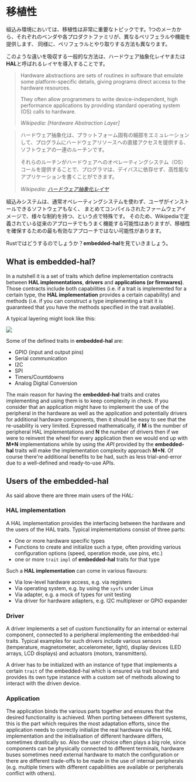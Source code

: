 <!-- # Portability -->

# 移植性

<!--
In embedded environments portability is a very important topic: Every vendor and even each family from a single manufacturer offers different peripherals and capabilities and similarly the ways to interact with the peripherals will vary.
-->

組込み環境においては、移植性は非常に重要なトピックです。1つのメーカから、それぞれのベンダや各プロダクトファミリが、異なるペリフェラルや機能を提供します、
同様に、ペリフェラルとやり取りする方法も異なります。

<!-- A common way to equalize such differences is via a layer called Hardware Abstraction layer or **HAL**. -->

このような違いを吸収する一般的な方法は、ハードウェア抽象化レイヤまたは**HAL**と呼ばれるレイヤを導入することです。

> Hardware abstractions are sets of routines in software that emulate some platform-specific details, giving programs direct access to the hardware resources.
>
> They often allow programmers to write device-independent, high performance applications by providing standard operating system (OS) calls to hardware.
>
> *Wikipedia: [Hardware Abstraction Layer]*

> ハードウェア抽象化は、プラットフォーム固有の細部をエミュレーションして、プログラムにハードウェアリソースへの直接アクセスを提供する、ソフトウェアの一連のルーチンです。
> 
> それらのルーチンがハードウェアへのオペレーティングシステム（OS）コールを提供することで、プログラマは、デイバスに依存せず、高性能なアプリケーションを書くことができます。
> 
> *Wikipedia: [ハードウェア抽象化レイヤ]*


<!-- [Hardware Abstraction Layer]: https://en.wikipedia.org/wiki/Hardware_abstraction -->

[ハードウェア抽象化レイヤ]: https://en.wikipedia.org/wiki/Hardware_abstraction

<!--
Embedded systems are a bit special in this regard since we typically do not have operating systems and user installable software but firmware images which are compiled as a whole as well as a number of other constraints. So while the traditional approach as defined by Wikipedia could potentially work it is likely not the most productive approach to ensure portability.
-->

組込みシステムは、通常オペレーティングシステムを使わず、ユーザがインストールできるソフトウェアもなく、
まとめてコンパイルされたファームウェアイメージで、様々な制約を持つ、という点で特殊です。
そのため、Wikipediaで定義されている従来のアプローチでもうまく機能する可能性はありますが、移植性を確保するための最も有効なアプローチではない可能性があります。

<!-- How do we do this in Rust? Enter **embedded-hal**... -->

Rustではどうするのでしょうか？**embedded-hal**を見ていきましょう。

## What is embedded-hal?

In a nutshell it is a set of traits which define implementation contracts between **HAL implementations**, **drivers** and **applications (or firmwares)**. Those contracts include both capabilities (i.e. if a trait is implemented for a certain type, the **HAL implementation** provides a certain capability) and methods (i.e. if you can construct a type implementing a trait it is guaranteed that you have the methods specified in the trait available).

A typical layering might look like this:

![](../assets/rust_layers.svg)

Some of the defined traits in **embedded-hal** are:
* GPIO (input and output pins)
* Serial communication
* I2C
* SPI
* Timers/Countdowns
* Analog Digital Conversion

The main reason for having the **embedded-hal** traits and crates implementing and using them is to keep complexity in check. If you consider that an application might have to implement the use of the peripheral in the hardware as well as the application and potentially drivers for additional hardware components, then it should be easy to see that the re-usability is very limited. Expressed mathematically, if **M** is the number of peripheral HAL implementations and **N** the number of drivers then if we were to reinvent the wheel for every application then we would end up with **M*N** implementations while by using the *API* provided by the **embedded-hal** traits will make the implementation complexity approach **M+N**. Of course there're additional benefits to be had, such as less trial-and-error due to a well-defined and ready-to-use APIs.

## Users of the embedded-hal

As said above there are three main users of the HAL:

### HAL implementation

A HAL implementation provides the interfacing between the hardware and the users of the HAL traits. Typical implementations consist of three parts:
* One or more hardware specific types
* Functions to create and initialize such a type, often providing various configuration options (speed, operation mode, use pins, etc.)
* one or more `trait` `impl` of **embedded-hal** traits for that type

Such a **HAL implementation** can come in various flavours:
* Via low-level hardware access, e.g. via registers
* Via operating system, e.g. by using the `sysfs` under Linux
* Via adapter, e.g. a mock of types for unit testing
* Via driver for hardware adapters, e.g. I2C multiplexer or GPIO expander

### Driver

A driver implements a set of custom functionality for an internal or external component, connected to a peripheral implementing the embedded-hal traits. Typical examples for such drivers include various sensors (temperature, magnetometer, accelerometer, light), display devices (LED arrays, LCD displays) and actuators (motors, transmitters).

A driver has to be initialized with an instance of type that implements a certain `trait` of the embedded-hal which is ensured via trait bound and provides its own type instance with a custom set of methods allowing to interact with the driven device.

### Application

The application binds the various parts together and ensures that the desired functionality is achieved. When porting between different systems, this is the part which requires the most adaptation efforts, since the application needs to correctly initialize the real hardware via the HAL implementation and the initialisation of different hardware differs, sometimes drastically so. Also the user choice often plays a big role, since components can be physically connected to different terminals, hardware buses sometimes need external hardware to match the configuration or there are different trade-offs to be made in the use of internal peripherals (e.g. multiple timers with different capabilities are available or peripherals conflict with others).
